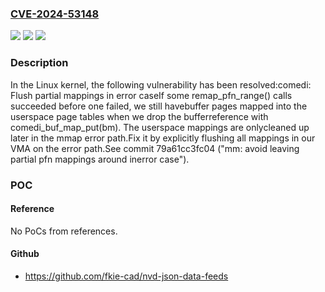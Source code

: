 ### [CVE-2024-53148](https://cve.mitre.org/cgi-bin/cvename.cgi?name=CVE-2024-53148)
![](https://img.shields.io/static/v1?label=Product&message=Linux&color=blue)
![](https://img.shields.io/static/v1?label=Version&message=ed9eccbe8970f6eedc1b978c157caf1251a896d4%3C%2057f048c2d205b85e34282a9b0b0ae177e84c2f44%20&color=brighgreen)
![](https://img.shields.io/static/v1?label=Vulnerability&message=n%2Fa&color=brighgreen)

### Description

In the Linux kernel, the following vulnerability has been resolved:comedi: Flush partial mappings in error caseIf some remap_pfn_range() calls succeeded before one failed, we still havebuffer pages mapped into the userspace page tables when we drop the bufferreference with comedi_buf_map_put(bm). The userspace mappings are onlycleaned up later in the mmap error path.Fix it by explicitly flushing all mappings in our VMA on the error path.See commit 79a61cc3fc04 ("mm: avoid leaving partial pfn mappings around inerror case").

### POC

#### Reference
No PoCs from references.

#### Github
- https://github.com/fkie-cad/nvd-json-data-feeds

